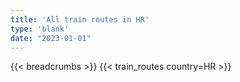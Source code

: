 ```yaml
---
title: 'All train routes in HR'
type: 'blank'
date: "2023-01-01"
---
```


{{< breadcrumbs >}}
{{< train_routes country=HR >}}
